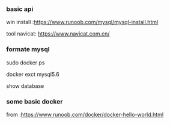
### basic api

win install :https://www.runoob.com/mysql/mysql-install.html

tool navicat: https://www.navicat.com.cn/

### formate mysql

sudo docker ps

docker exct mysql5.6

show database

###  some basic docker 

from :https://www.runoob.com/docker/docker-hello-world.html



